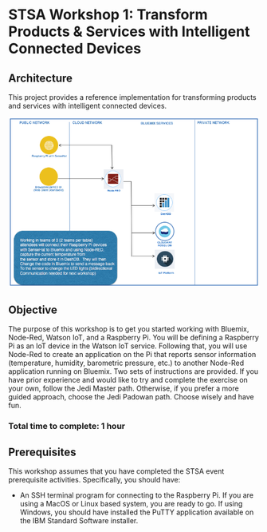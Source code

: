 # STSA Workshop 1:  Transform Products & Services with Intelligent Connected Devices

## Architecture

This project provides a reference implementation for transforming products and services with intelligent connected devices.

![Application Architecture](static/imgs/arch_ICD.png?raw=true)

## Objective
The purpose of this workshop is to get you started working with Bluemix, Node-Red, Watson IoT, and a Raspberry Pi.  You will be defining a Raspberry Pi as an IoT device in the Watson IoT service.  Following that, you will use Node-Red to create an application on the Pi that reports sensor information (temperature, humidity, barometric pressure, etc.) to another Node-Red application running on Bluemix.  Two sets of instructions are provided.  If you have prior experience and would like to try and complete the exercise on your own, follow the Jedi Master path.  Otherwise, if you prefer a more guided approach, choose the Jedi Padowan path.  Choose wisely and have fun.

### Total time to complete:  1 hour

## Prerequisites

This workshop assumes that you have completed the STSA event prerequisite activities.  Specifically, you should have:
   * An SSH terminal program for connecting to the Raspberry Pi.  If you are using a MacOS or Linux based system, you are ready to go. If using Windows, you should have installed the PuTTY application available on the IBM Standard Software installer.

